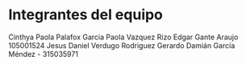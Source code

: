# Integrantes del equipo 

Cinthya Paola Palafox Garcia 
Paola Vazquez Rizo
Edgar Gante Araujo 105001524
Jesus Daniel Verdugo Rodriguez
Gerardo Damián García Méndez - 315035971
